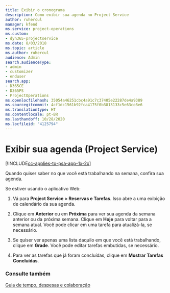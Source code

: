 ```yaml
---
title: Exibir o cronograma
description: Como exibir sua agenda no Project Service
author: ruhercul
manager: kfend
ms.service: project-operations
ms.custom:
- dyn365-projectservice
ms.date: 8/03/2018
ms.topic: article
ms.author: ruhercul
audience: Admin
search.audienceType:
- admin
- customizer
- enduser
search.app:
- D365CE
- D365PS
- ProjectOperations
ms.openlocfilehash: 35054a46251cbc4a91c7c37405e22287de4a9389
ms.sourcegitcommit: 4cf1dc1561b92fca4175f0b3813133c5e63ce8e6
ms.translationtype: HT
ms.contentlocale: pt-BR
ms.lasthandoff: 10/28/2020
ms.locfileid: "4125794"
---
```

# <a name="view-your-schedule-project-service"></a>Exibir sua agenda (Project Service)

[!INCLUDE[cc-applies-to-psa-app-1x-2x](../includes/cc-applies-to-psa-app-1x-2x.md)]

Quando quiser saber no que você está trabalhando na semana, confira sua agenda.  
  
 Se estiver usando o aplicativo Web:  
  
1.  Vá para **Project Service > Reservas e Tarefas**. Isso abre a uma exibição de calendário da sua agenda.  
  
2.  Clique em **Anterior** ou em **Próxima** para ver sua agenda da semana anterior ou da próxima semana. Clique em **Hoje** para voltar para a semana atual. Você pode clicar em uma tarefa para atualizá-la, se necessário.  
  
3.  Se quiser ver apenas uma lista daquilo em que você está trabalhando, clique em **Grade**. Você pode editar tarefas embutidas, se necessário.  
  
4.  Para ver as tarefas que já foram concluídas, clique em **Mostrar Tarefas Concluídas**.  
  
### <a name="see-also"></a>Consulte também  
 [Guia de tempo, despesas e colaboração](../psa/time-expense-collaboration-guide.md)
